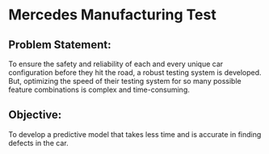 Mercedes Manufacturing Test
===========================
Problem Statement:
--------------
To ensure the safety and reliability of each and every unique car configuration before they hit the road,
a robust testing system is developed.
But, optimizing the speed of their testing system for so many possible feature combinations is complex and time-consuming.

Objective:
------------------
To develop a predictive model that takes less time and is accurate in finding defects in the car.
